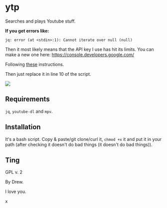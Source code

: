 # ytp

Searches and plays Youtube stuff.

**If you get errors like:**

`jq: error (at <stdin>:1): Cannot iterate over null (null)`

Then it most likely means that the API key I use has hit its limits. You can make a new one here: https://console.developers.google.com/

Following [these](https://www.slickremix.com/docs/get-api-key-for-youtube/) instructions.

Then just replace it in line 10 of the script.

![](https://gitlab.com/uoou/ytp/raw/master/ss.png)

## Requirements

`jq`, `youtube-dl` and `mpv`.

## Installation

It's a bash script. Copy & paste/git clone/curl it, `chmod +x` it and put it in your path (after checking it doesn't do bad things (it doesn't do bad things)).

## Ting

GPL v. 2

By Drew.

I love you.

x
